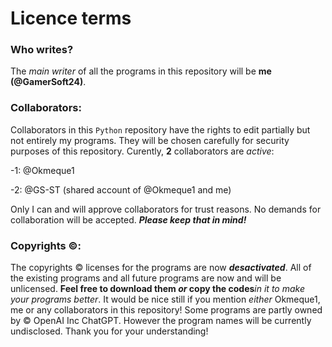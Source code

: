 # Licence terms

### Who writes?
The *main writer* of all the programs in this repository will be **me (@GamerSoft24)**.

### Collaborators:
Collaborators in this `Python` repository have the rights to edit partially but not entirely my programs. They will be chosen carefully for security purposes of this repository.
Curently, **2** collaborators are *active*:

-1: @Okmeque1

-2: @GS-ST (shared account of @Okmeque1 and me)

Only I can and will approve collaborators for trust reasons. No demands for collaboration will be accepted. ***Please keep that in mind!***

### Copyrights ©:
The copyrights © licenses for the programs are now ***desactivated***. All of the existing programs and all future programs are now and will be unlicensed. **Feel free to download them ***or*** copy the codes***in it to make your programs better*. It would be nice still if you mention *either* Okmeque1, me or any collaborators in this repository!
Some programs are partly owned by © OpenAI Inc ChatGPT. However the program names will be currently undisclosed. Thank you for your understanding!
